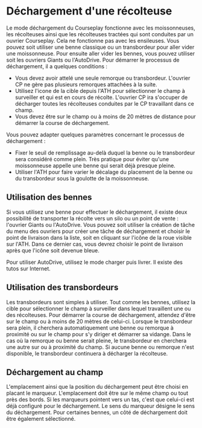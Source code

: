 # Déchargement d'une récolteuse


Le mode déchargement du Courseplay fonctionne avec les moissonneuses, les récolteuses ainsi que les récolteuses tractées qui sont conduites par un ouvrier Courseplay.
Cela ne fonctionne pas avec les ensileuses.
Vous pouvez soit utiliser une benne classique ou un transbordeur pour aller vider une moissonneuse.
Pour ensuite aller vider les bennes, vous pouvez utiliser soit les ouvriers Giants ou l'AutoDrive.
Pour démarrer le processus de déchargement, il a quelques conditions :
- Vous devez avoir attelé une seule remorque ou transbordeur. L'ouvrier CP ne gère pas plusieurs remorques attachées à la suite.
- Utilisez l'icone de la cible depuis l'ATH pour sélectionner le champ à surveiller et qui est en cours de récolte. L'ouvrier CP ira s'occuper de décharger toutes les récolteuses conduites par le CP travaillant dans ce champ.
- Vous devez être sur le champ ou à moins de 20 mètres de distance pour démarrer la course de déchargement.

Vous pouvez adapter quelques paramètres concernant le processus de déchargement :
- Fixer le seuil de remplissage au-delà duquel la benne ou le transbordeur sera considéré comme plein. Très pratique pour éviter qu'une moissonneuse appelle une benne qui serait déjà presque pleine.
- Utiliser l'ATH pour faire varier le décalage du placement de la benne ou du transbordeur sous la goulotte de la moissonneuse.



## Utilisation des bennes


Si vous utilisez une benne pour effectuer le déchargement, il existe deux possibilité de transporter la récolte vers un silo ou un point de vente : l'ouvrier Giants 
ou l'AutoDrive. 
Vous pouvez soit utiliser la création de tâche du menu des ouvriers pour créer une tâche de déchargement et choisir le point de livraison dans la liste, soit en cliquant sur l'icône de la roue visible sur l'ATH.
Dans ce dernier cas, vous devrez choisir le point de livraison après que l'icône soit devenue bleue.

Pour utiliser AutoDrive, utilisez le mode charger puis livrer. Il existe des tutos sur Internet.


## Utilisation des transbordeurs


Les transbordeurs sont simples à utiliser.
Tout comme les bennes, utilisez la cible pour sélectionner le champ à surveiller dans lequel travaillent une ou des récolteuses.
Pour démarrer la course de déchargement, attendez d'être sur le champ ou à moins de 20 mètres de celui-ci.
Lorsque le transbordeur sera plein, il cherchera automatiquement une benne ou remorque à proximité ou sur le champ pour s'y diriger et démarrer sa vidange.
Dans le cas où la remorque ou benne serait pleine, le transbordeur en cherchera une autre sur ou à proximité du champ.
Si aucune benne ou remorque n'est disponible, le transbordeur continuera à décharger la récolteuse.


## Déchargement au champ


L'emplacement ainsi que la position du déchargement peut être choisi en placant le marqueur.
L'emplacement doit être sur le même champ ou tout près des bords.
Si les marqueurs pointent vers un tas, 
c'est que celui-ci est déjà configuré pour le déchargement.
Le sens du marqueur désigne le sens du déchargement.
Pour certaines bennes, un côté de déchargement doit être également sélectionné.


